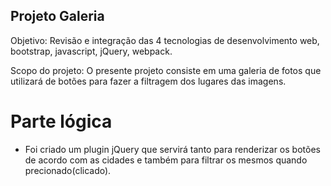 ## Projeto Galeria

Objetivo: Revisão e integração das 4 tecnologias de desenvolvimento web, bootstrap, javascript, jQuery, webpack.

Scopo do projeto: O presente projeto consiste em uma galeria de fotos que utilizará de botões para fazer a filtragem dos lugares das imagens.

# Parte lógica 
- Foi criado um plugin jQuery que servirá tanto para renderizar os botões de acordo com as cidades e também para filtrar os mesmos quando precionado(clicado).

